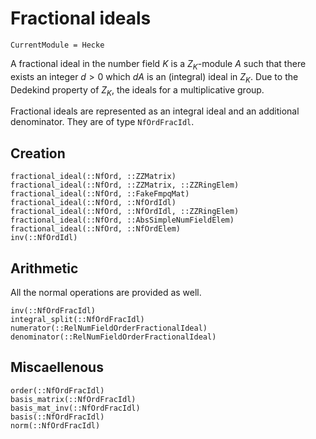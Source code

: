 # Fractional ideals
```@meta
CurrentModule = Hecke
```


A fractional ideal in the number field $K$ is a $Z_K$-module $A$
such that there exists an integer $d>0$ which $dA$ is an (integral) ideal
in $Z_K$. Due to the Dedekind property of $Z_K$, the ideals for a
multiplicative group.

Fractional ideals are represented as an integral ideal and an additional
denominator. They are of type `NfOrdFracIdl`.

## Creation

```@docs
fractional_ideal(::NfOrd, ::ZZMatrix)
fractional_ideal(::NfOrd, ::ZZMatrix, ::ZZRingElem)
fractional_ideal(::NfOrd, ::FakeFmpqMat)
fractional_ideal(::NfOrd, ::NfOrdIdl)
fractional_ideal(::NfOrd, ::NfOrdIdl, ::ZZRingElem)
fractional_ideal(::NfOrd, ::AbsSimpleNumFieldElem)
fractional_ideal(::NfOrd, ::NfOrdElem)
inv(::NfOrdIdl)
```

## Arithmetic

All the normal operations are provided as well.

```@docs
inv(::NfOrdFracIdl)
integral_split(::NfOrdFracIdl)
numerator(::RelNumFieldOrderFractionalIdeal)
denominator(::RelNumFieldOrderFractionalIdeal)
```

## Miscaellenous

```@docs
order(::NfOrdFracIdl)
basis_matrix(::NfOrdFracIdl)
basis_mat_inv(::NfOrdFracIdl)
basis(::NfOrdFracIdl)
norm(::NfOrdFracIdl)
```

